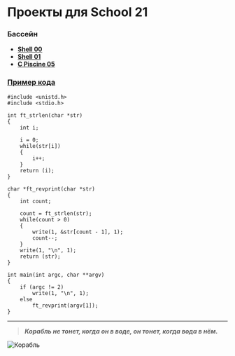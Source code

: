 # Проекты для School 21

### Бассейн

* [**Shell 00**](https://github.com/i-galimov/school21/tree/main/Shell_00)
* [**Shell 01**](https://github.com/i-galimov/school21/tree/main/Shell_01)
* [**C Piscine 05**](https://github.com/i-galimov/school21/tree/main/c05)

### [Пример кода](https://github.com/i-galimov/school21/blob/main/rev_print.c)
```
#include <unistd.h>
#include <stdio.h>

int	ft_strlen(char *str)
{
	int	i;

	i = 0;
	while(str[i])
	{
		i++;
	}
	return (i);
}

char *ft_revprint(char *str)
{
	int	count;
	
	count = ft_strlen(str);
	while(count > 0)
	{
		write(1, &str[count - 1], 1);
		count--;
	}
	write(1, "\n", 1);
	return (str);
}

int	main(int argc, char **argv)
{
	if (argc != 2)
		write(1, "\n", 1);
	else
		ft_revprint(argv[1]);
}
```
********
> ***Корабль не тонет, когда он в воде, он тонет, когда вода в нём.***
> 
![Корабль](https://cdn.pixabay.com/photo/2016/05/02/10/13/ship-1366926_960_720.jpg)
